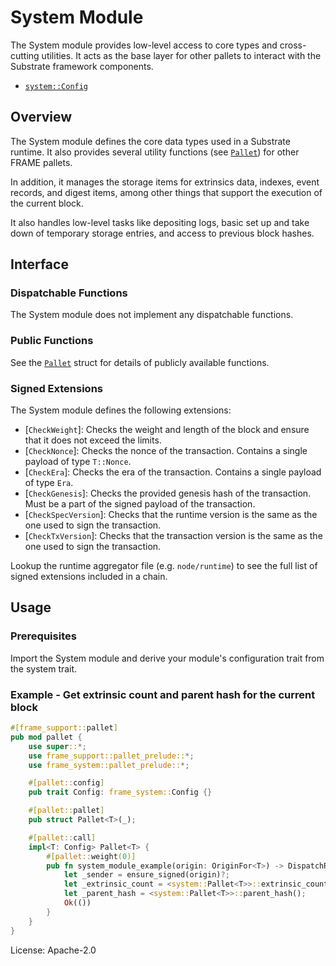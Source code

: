 # System Module

The System module provides low-level access to core types and cross-cutting utilities. It acts as the base layer for
other pallets to interact with the Substrate framework components.

- [`system::Config`](https://docs.rs/frame-system/latest/frame_system/pallet/trait.Config.html)

## Overview

The System module defines the core data types used in a Substrate runtime. It also provides several utility functions
(see [`Pallet`](https://docs.rs/frame-system/latest/frame_system/pallet/struct.Pallet.html)) for other FRAME pallets.

In addition, it manages the storage items for extrinsics data, indexes, event records, and digest items, among other
things that support the execution of the current block.

It also handles low-level tasks like depositing logs, basic set up and take down of temporary storage entries, and
access to previous block hashes.

## Interface

### Dispatchable Functions

The System module does not implement any dispatchable functions.

### Public Functions

See the [`Pallet`](https://docs.rs/frame-system/latest/frame_system/pallet/struct.Pallet.html) struct for details of
publicly available functions.

### Signed Extensions

The System module defines the following extensions:

  - [`CheckWeight`]: Checks the weight and length of the block and ensure that it does not exceed the limits.
  - [`CheckNonce`]: Checks the nonce of the transaction. Contains a single payload of type `T::Nonce`.
  - [`CheckEra`]: Checks the era of the transaction. Contains a single payload of type `Era`.
  - [`CheckGenesis`]: Checks the provided genesis hash of the transaction. Must be a part of the signed payload of the
    transaction.
  - [`CheckSpecVersion`]: Checks that the runtime version is the same as the one used to sign the transaction.
  - [`CheckTxVersion`]: Checks that the transaction version is the same as the one used to sign the transaction.

Lookup the runtime aggregator file (e.g. `node/runtime`) to see the full list of signed extensions included in a chain.

## Usage

### Prerequisites

Import the System module and derive your module's configuration trait from the system trait.

### Example - Get extrinsic count and parent hash for the current block

```rust
#[frame_support::pallet]
pub mod pallet {
    use super::*;
    use frame_support::pallet_prelude::*;
    use frame_system::pallet_prelude::*;

    #[pallet::config]
    pub trait Config: frame_system::Config {}

    #[pallet::pallet]
    pub struct Pallet<T>(_);

    #[pallet::call]
    impl<T: Config> Pallet<T> {
        #[pallet::weight(0)]
        pub fn system_module_example(origin: OriginFor<T>) -> DispatchResult {
            let _sender = ensure_signed(origin)?;
            let _extrinsic_count = <system::Pallet<T>>::extrinsic_count();
            let _parent_hash = <system::Pallet<T>>::parent_hash();
            Ok(())
        }
    }
}
```

License: Apache-2.0
